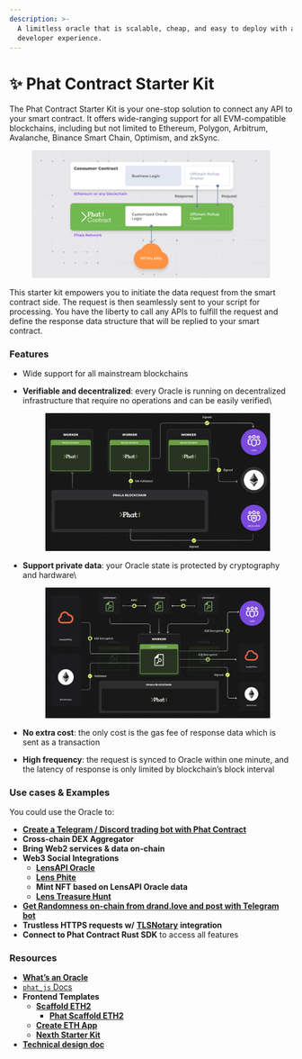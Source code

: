 ```yaml
---
description: >-
  A limitless oracle that is scalable, cheap, and easy to deploy with a familiar
  developer experience.
---
```


# ✨ Phat Contract Starter Kit

The Phat Contract Starter Kit is your one-stop solution to connect any API to your smart contract. It offers wide-ranging support for all EVM-compatible blockchains, including but not limited to Ethereum, Polygon, Arbitrum, Avalanche, Binance Smart Chain, Optimism, and zkSync.

<figure><img src="../../../../.gitbook/assets/case-self-owned-oracles.jpg" alt=""><figcaption></figcaption></figure>

This starter kit empowers you to initiate the data request from the smart contract side. The request is then seamlessly sent to your script for processing. You have the liberty to call any APIs to fulfill the request and define the response data structure that will be replied to your smart contract.

### Features <a href="#features" id="features"></a>

* Wide support for all mainstream blockchains
*   **Verifiable and decentralized**: every Oracle is running on decentralized infrastructure that require no operations and can be easily verified\


    <figure><img src="../../../../.gitbook/assets/RA-Attested-Verifiable.png" alt=""><figcaption></figcaption></figure>
*   **Support private data**: your Oracle state is protected by cryptography and hardware\


    <figure><img src="../../../../.gitbook/assets/Cross-chain-e2ee.png" alt=""><figcaption></figcaption></figure>
* **No extra cost**: the only cost is the gas fee of response data which is sent as a transaction
* **High frequency**: the request is synced to Oracle within one minute, and the latency of response is only limited by blockchain’s block interval

### Use cases & Examples <a href="#use-cases--examples" id="use-cases--examples"></a>

You could use the Oracle to:

* [**Create a Telegram / Discord trading bot with Phat Contract**](https://bit.ly/3LJuLHg)
* **Cross-chain DEX Aggregator**
* **Bring Web2 services & data on-chain**
* **Web3 Social Integrations**
  * [**LensAPI Oracle**](https://bit.ly/3rzorLA)
  * [**Lens Phite**](https://bit.ly/3PYBG1S)
  * **Mint NFT based on LensAPI Oracle data**
  * [**Lens Treasure Hunt**](https://bit.ly/3rqszxx)
* [**Get Randomness on-chain from drand.love and post with Telegram bot**](https://bit.ly/3RApLII)
* **Trustless HTTPS requests w/** [**TLSNotary**](https://bit.ly/3PBdbq2) **integration**
* **Connect to Phat Contract Rust SDK** to access all features

### Resources <a href="#resources" id="resources"></a>

* [**What’s an Oracle**](https://ethereum.org/en/developers/docs/oracles/)
* [`phat_js` Docs](https://bit.ly/phat\_js)
* **Frontend Templates**
  * [**Scaffold ETH2**](https://bit.ly/48CYTh9)
    * [**Phat Scaffold ETH2**](https://bit.ly/468GXth)
  * [**Create ETH App**](https://bit.ly/46cm1Bt)
  * [**Nexth Starter Kit**](broken-reference)
* [**Technical design doc**](https://bit.ly/3ZFAXpA)
